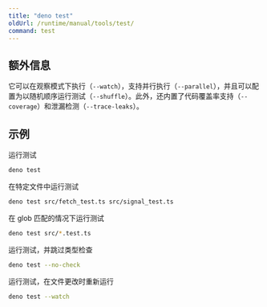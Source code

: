 ```yaml
---
title: "deno test"
oldUrl: /runtime/manual/tools/test/
command: test
---
```


## 额外信息

它可以在观察模式下执行（`--watch`），支持并行执行（`--parallel`），并且可以配置为以随机顺序运行测试（`--shuffle`）。此外，还内置了代码覆盖率支持（`--coverage`）和泄漏检测（`--trace-leaks`）。

## 示例

运行测试

```bash
deno test
```

在特定文件中运行测试

```bash
deno test src/fetch_test.ts src/signal_test.ts
```

在 glob 匹配的情况下运行测试

```bash
deno test src/*.test.ts
```

运行测试，并跳过类型检查

```bash
deno test --no-check
```

运行测试，在文件更改时重新运行

```bash
deno test --watch
```